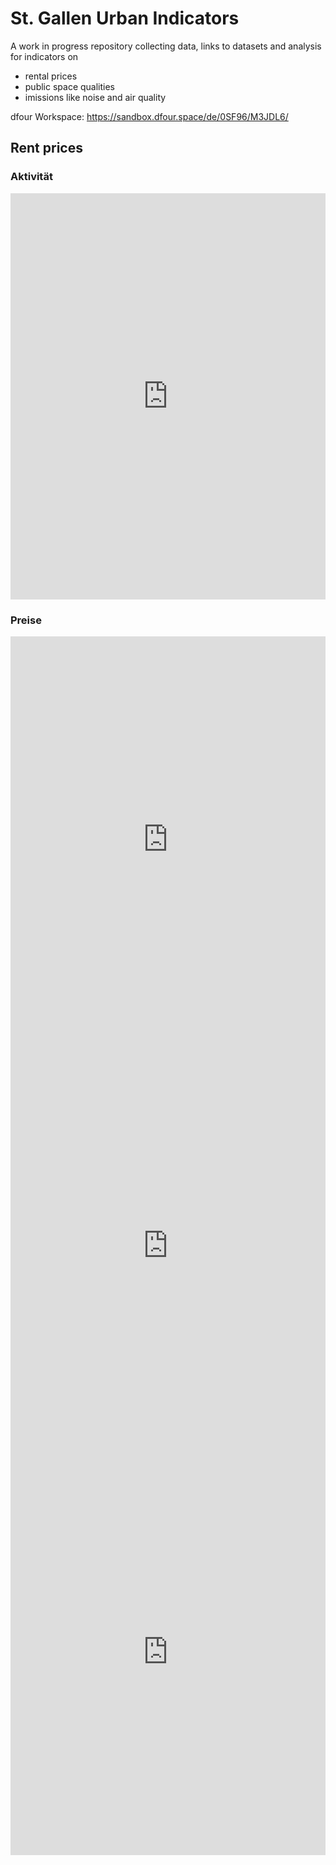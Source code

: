 # St. Gallen Urban Indicators

A work in progress repository collecting data, links to datasets and analysis for indicators on

- rental prices
- public space qualities
- imissions like noise and air quality

dfour Workspace: https://sandbox.dfour.space/de/0SF96/M3JDL6/

## Rent prices

### Aktivität

<iframe src="https://sandbox.dfour.space/2OYO5D/" width="100%" height="650px" frameborder=0></iframe>

### Preise

<iframe src="https://sandbox.dfour.space/W6JSCL/" width="100%" height="650px" frameborder=0></iframe>

<iframe src="https://sandbox.dfour.space/VI8GTM/" width="100%" height="650px" frameborder=0></iframe>

<iframe src="https://sandbox.dfour.space/O6NJMU/" width="100%" height="650px" frameborder=0></iframe>
